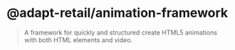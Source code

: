# @adapt-retail/animation-framework
> A framework for quickly and structured create HTML5 animations with both HTML elements and video.
